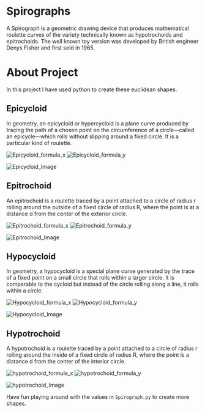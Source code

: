 # Spirographs

A Spirograph is a geometric drawing device that produces mathematical roulette curves of the variety technically known as hypotrochoids and epitrochoids. The well known toy version was developed by British engineer Denys Fisher and first sold in 1965.

# About Project

In this project I have used python to create these euclidean shapes. 

## Epicycloid
In geometry, an epicycloid or hypercycloid is a plane curve produced by tracing the path of a chosen point on the circumference of a circle—called an epicycle—which rolls without slipping around a fixed circle. It is a particular kind of roulette.

![Epicycloid_formula_x](https://wikimedia.org/api/rest_v1/media/math/render/svg/68e680cf8cb2b4b0d948526bd65a7bae473fa437)
![Epicycloid_formula_y](https://wikimedia.org/api/rest_v1/media/math/render/svg/19ed2f0d2ba08285e7357ae5313bda125085d8c6)

![Epicycloid_Image](https://upload.wikimedia.org/wikipedia/commons/a/ae/EpitrochoidOn3-generation.gif)



## Epitrochoid
An epitrochoid is a roulette traced by a point attached to a circle of radius r rolling around the outside of a fixed circle of radius R, where the point is at a distance d from the center of the exterior circle.

![Epitrochoid_formula_x](https://wikimedia.org/api/rest_v1/media/math/render/svg/5a7943b4c6d13640ab4bde6c4cc7f9258845736e)
![Epitrochoid_formula_y](https://wikimedia.org/api/rest_v1/media/math/render/svg/db1d5e7519b6c9df06a345773868cbabe9cb77ca)

![Epitrochoid_Image](https://upload.wikimedia.org/wikipedia/commons/2/20/EpitrochoidIn3.gif)


## Hypocycloid
In geometry, a hypocycloid is a special plane curve generated by the trace of a fixed point on a small circle that rolls within a larger circle. It is comparable to the cycloid but instead of the circle rolling along a line, it rolls within a circle.

![Hypocycloid_formula_x](https://wikimedia.org/api/rest_v1/media/math/render/svg/b9e40591b6748560ffe7d7073219b187d0113864)
![Hypocycloid_formula_y](https://wikimedia.org/api/rest_v1/media/math/render/svg/ca984f8e7772fc2f02c362cc30af1b7226dbe090)

![Hypocycloid_Image](https://upload.wikimedia.org/wikipedia/commons/1/1b/Astroid2.gif)


## Hypotrochoid
A hypotrochoid is a roulette traced by a point attached to a circle of radius r rolling around the inside of a fixed circle of radius R, where the point is a distance d from the center of the interior circle.

![hypotrochoid_formula_x](https://wikimedia.org/api/rest_v1/media/math/render/svg/ad716df2a2eec7b4a49c8f39b0923d51e773e714)
![hypotrochoid_formula_y](https://wikimedia.org/api/rest_v1/media/math/render/svg/eb3b51884e72c1a085d1655f3acda98fb0d5ab17)

![hypotrochoid_Image](https://upload.wikimedia.org/wikipedia/commons/f/fa/HypotrochoidOutThreeFifths.gif)

Have fun playing around with the values in ```Spirograph.py``` to create more shapes.
